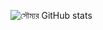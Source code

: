 ![সৌম্যর GitHub stats](https://github-readme-stats.vercel.app/api?username=soumyaDghosh&show_icons=true&border_radius=25&theme=dracula)
